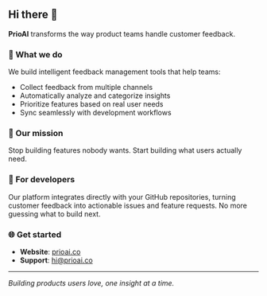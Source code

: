 ## Hi there 👋

**PrioAI** transforms the way product teams handle customer feedback.

### 🚀 What we do

We build intelligent feedback management tools that help teams:
- Collect feedback from multiple channels
- Automatically analyze and categorize insights
- Prioritize features based on real user needs
- Sync seamlessly with development workflows

### 🎯 Our mission

Stop building features nobody wants. Start building what users actually need.

### 🔧 For developers

Our platform integrates directly with your GitHub repositories, turning customer feedback into actionable issues and feature requests. No more guessing what to build next.

### 🌐 Get started

- **Website**: [prioai.co](https://prioai.co)
- **Support**: [hi@prioai.co](mailto:hi@prioai.co)
---

*Building products users love, one insight at a time.*
